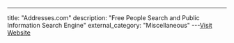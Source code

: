 ---
title: "Addresses.com"
description: "Free People Search and Public Information Search Engine"
external_category: "Miscellaneous"
---[Visit Website](https://www.addresses.com/)

